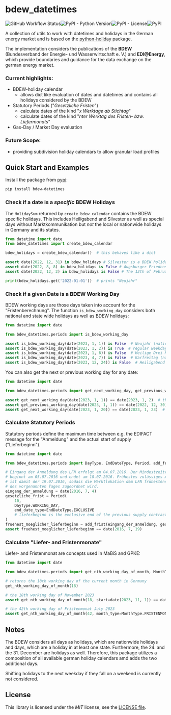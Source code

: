 # bdew_datetimes
![GitHub Workflow Status](https://img.shields.io/github/actions/workflow/status/mj0nez/bdew-datetimes/packaging_test.yml?style=plastic)![PyPI - Python Version](https://img.shields.io/pypi/pyversions/bdew-datetimes?style=plastic)![PyPI - License](https://img.shields.io/pypi/l/bdew-datetimes?style=plastic)![PyPI](https://img.shields.io/pypi/v/bdew-datetimes?style=plastic)

A collection of utils to work with datetimes and holidays in the German energy
market and is based on the [python-holiday](https://github.com/dr-prodigy/python-holidays) package.

The implementation considers the publications of the **BDEW** (Bundesverband der Energie- und Wasserwirtschaft e. V.) and **EDI@Energy**, which provide boundaries and guidance for the data exchange on the german energy market. 

### Current highlights:
* BDEW-holiday calendar
    * allows dict like evaluation of dates and datetimes and contains all holidays considered by the BDEW
* Statutory Periods ("_Gesetzliche Fristen_")
    * calculate dates of the kind "_x Werktage ab Stichtag_"
    * calculate dates of the kind "_nter Werktag des Fristen- bzw. Liefermonats_"
* Gas-Day / Market Day evaluation

### Future Scope:

* providing subdivision holiday calendars to allow granular load profiles


## Quick Start and Examples

Install the package from [pypi](https://pypi.org/project/bdew-datetimes/):
```bash
pip install bdew-datetimes
```

### Check if a date is a _specific_ BDEW Holidays

The `HolidaySum` returned by `create_bdew_calendar` contains the BDEW specific holidays.
This includes Heiligabend and Silvester as well as special days without Marktkommunikation but _not_ the local or nationwide holidays in Germany and its states. 
```python
from datetime import date
from bdew_datetimes import create_bdew_calendar

bdew_holidays = create_bdew_calendar()  # this behaves like a dict

assert date(2022, 12, 31) in bdew_holidays # Silvester is a BDEW holiday
assert date(2022, 8, 8) in bdew_holidays is False # Augsburger Friedensfest is _not_ a BDEW holiday (but a holiday in Augsburg only)
assert date(2022, 12, 2) in bdew_holidays is False # The 12th of February is not a BDEW holiday

print(bdew_holidays.get('2022-01-01'))  # prints "Neujahr"
```

### Check if a given Date is a BDEW Working Day
BDEW working days are those days taken into account for the "Fristenberechnung".
The function `is_bdew_working_day` considers both national and state wide holidays as well as BDEW holidays:
```python
from datetime import date

from bdew_datetimes.periods import is_bdew_working_day

assert is_bdew_working_day(date(2023, 1, 1)) is False  # Neujahr (national holiday)
assert is_bdew_working_day(date(2023, 1, 2)) is True  # regular weekday
assert is_bdew_working_day(date(2023, 1, 6)) is False  # Heilige Drei Könige (local holiday in parts of Germany)
assert is_bdew_working_day(date(2023, 4, 7)) is False  # Karfreitag (national holiday, but based on an astronomical calendar)
assert is_bdew_working_day(date(2023, 12, 24)) is False  # Heiligabend (BDEW holiday)
```

You can also get the next or previous working day for any date:
```python
from datetime import date

from bdew_datetimes.periods import get_next_working_day, get_previous_working_day

assert get_next_working_day(date(2023, 1, 1)) == date(2023, 1, 2)  # the next working day after Neujahr
assert get_previous_working_day(date(2023, 1, 1)) == date(2022, 12, 30)  # the last working day of 2022
assert get_next_working_day(date(2023, 1, 20)) == date(2023, 1, 23)  # the next working day after a friday is the next monday
```

### Calculate Statutory Periods
Statutory periods define the maximum time between e.g. the EDIFACT message for the "Anmeldung" and the actual start of supply ("Lieferbeginn").
```python
from datetime import date

from bdew_datetimes.periods import DayType, EndDateType, Period, add_frist

# Eingang der Anmeldung des LFN erfolgt am 04.07.2016. Der Mindestzeitraum von zehn WT
# beginnt am 05.07.2016 und endet am 18.07.2016. Frühestes zulässiges Anmeldedatum
# ist damit der 19.07.2016, sodass die Marktlokation dem LFN frühestens zum Beginn
# des vorgenannten Tages zugeordnet wird.
eingang_der_anmeldung = date(2016, 7, 4)
gesetzliche_frist = Period(
    10,
    DayType.WORKING_DAY,
    end_date_type=EndDateType.EXCLUSIVE
    # lieferbeginn is the exclusive end of the previous supply contract
)
fruehest_moeglicher_lieferbeginn = add_frist(eingang_der_anmeldung, gesetzliche_frist)
assert fruehest_moeglicher_lieferbeginn == date(2016, 7, 19)
```
### Calculate "Liefer- and Fristenmonate"
Liefer- and Fristenmonat are concepts used in MaBiS and GPKE:
```python
from datetime import date

from bdew_datetimes.periods import get_nth_working_day_of_month, MonthType

# returns the 18th working day of the current month in Germany
get_nth_working_day_of_month(18)

# the 18th working day of November 2023
assert get_nth_working_day_of_month(18, start=date(2023, 11, 1)) == date(2023, 11, 28)

# the 42th working day of Fristenmonat July 2023
assert get_nth_working_day_of_month(42, month_type=MonthType.FRISTENMONAT, start=date(2023, 7, 1)) == date(2023, 9, 29)
```

## Notes

The BDEW considers all days as holidays, which are nationwide holidays and days, which are a holiday in at least one state.
Furthermore, the 24. and the 31. December are holidays as well.
Therefore, this package utilizes a composition of all available german holiday calendars amd adds the two additional days.

Shifting holidays to the next weekday if they fall on a weekend is currently not considered.  


## License

This library is licensed under the *MIT* license, see the [LICENSE file](LICENSE).
